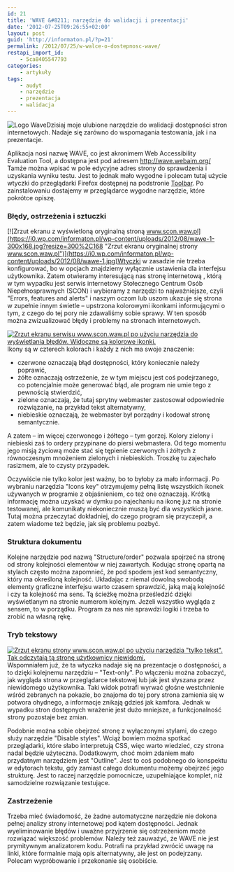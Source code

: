 ```yaml
---
id: 21
title: 'WAVE &#8211; narzędzie do walidacji i prezentacji'
date: '2012-07-25T09:26:55+02:00'
layout: post
guid: 'http://informaton.pl/?p=21'
permalink: /2012/07/25/w-walce-o-dostepnosc-wave/
restapi_import_id:
    - 5ca8405547793
categories:
    - artykuły
tags:
    - audyt
    - narzędzie
    - prezentacja
    - walidacja
---
```


![Logo Wave](https://i0.wp.com/wave.webaim.org/media/wavelogo.png?w=160)Dzisiaj moje ulubione narzędzie do walidacji dostępności stron internetowych. Nadaje się zarówno do wspomagania testowania, jak i na prezentacje.

Aplikacja nosi nazwę WAVE, co jest akronimem Web Accessibility Evaluation Tool, a dostępna jest pod adresem <http://wave.webaim.org/> Tamże można wpisać w pole edycyjne adres strony do sprawdzenia i uzyskania wyniku testu. Jest to jednak mało wygodne i polecam tutaj użycie wtyczki do przeglądarki Firefox dostępnej na podstronie [Toolbar](http://wave.webaim.org/toolbar/). Po zainstalowaniu dostajemy w przeglądarce wygodne narzędzie, które pokrótce opiszę.

### Błędy, ostrzeżenia i sztuczki

[![Zrzut ekranu z wyświetloną oryginalną stroną www.scon.waw.pl](https://i0.wp.com/informaton.pl/wp-content/uploads/2012/08/wawe-1-300x168.jpg?resize=300%2C168 "Zrzut ekranu oryginalnej strony www.scon.waw.pl")](https://i0.wp.com/informaton.pl/wp-content/uploads/2012/08/wawe-1.jpg)Wtyczki w zasadzie nie trzeba konfigurować, bo w opcjach znajdziemy wyłącznie ustawienia dla interfejsu użytkownika. Zatem otwieramy interesującą nas stronę internetową , którą w tym wypadku jest serwis internetowy Stołecznego Centrum Osób Niepełnosprawnych (SCON) i wybieramy z narzędzi to najważniejsze, czyli "Errors, features and alerts" i naszym oczom lub uszom ukazuje się strona w zupełnie innym świetle – upstrzona kolorowymi ikonkami informującymi o tym, z czego do tej pory nie zdawaliśmy sobie sprawy. W ten sposób można zwizualizować błędy i problemy na stronach internetowych.

[![Zrzut ekranu serwisu www.scon.waw.pl po użyciu narzędzia do wyświetlania błędów. Widoczne są kolorowe ikonki.](https://i0.wp.com/informaton.pl/wp-content/uploads/2012/08/wawe-errors-1-300x168.jpg?resize=300%2C168 "Strona z ikonami błędów i ostrzeżeń")](https://i0.wp.com/informaton.pl/wp-content/uploads/2012/08/wawe-errors-1.jpg)Ikony są w czterech kolorach i każdy z nich ma swoje znaczenie:

- czerwone oznaczają błąd dostępności, który koniecznie należy poprawić,
- żółte oznaczają ostrzeżenie, że w tym miejscu jest coś podejrzanego, co potencjalnie może generować błąd, ale program nie umie tego z pewnością stwierdzić,
- zielone oznaczają, że tutaj sprytny webmaster zastosował odpowiednie rozwiązanie, na przykład tekst alternatywny,
- niebieskie oznaczają, że webmaster był porządny i kodował stronę semantycznie.

A zatem – im więcej czerwonego i żółtego – tym gorzej. Kolory zielony i niebieski zaś to ordery przypinane do piersi webmastera. Od tego momentu jego misją życiową może stać się tępienie czerwonych i żółtych z równoczesnym mnożeniem zielonych i niebieskich. Troszkę tu zajechało rasizmem, ale to czysty przypadek.

Oczywiście nie tylko kolor jest ważny, bo to byłoby za mało informacji. Po wybraniu narzędzia "Icons key" otrzymujemy pełną listę wszystkich ikonek używanych w programie z objaśnieniem, co też one oznaczają. Krótką informację można uzyskać w dymku po najechaniu na ikonę już na stronie testowanej, ale komunikaty niekoniecznie muszą być dla wszystkich jasne. Tutaj można przeczytać dokładniej, do czego program się przyczepił, a zatem wiadome też będzie, jak się problemu pozbyć.

### Struktura dokumentu

Kolejne narzędzie pod nazwą "Structure/order" pozwala spojrzeć na stronę od strony kolejności elementów w niej zawartych. Kodując stronę opartą na stylach często można zapomnieć, że pod spodem jest kod semantyczny, który ma określoną kolejność. Układając z niemal dowolną swobodą elementy graficzne interfejsu warto czasem sprawdzić, jaką mają kolejność i czy ta kolejność ma sens. Tą ścieżkę można prześledzić dzięki wyświetlanym na stronie numerom kolejnym. Jeżeli wszystko wygląda z sensem, to w porządku. Program za nas nie sprawdzi logiki i trzeba to zrobić na własną rękę.

### Tryb tekstowy

[![Zrzut ekranu strony www.scon.waw.pl po użyciu narzędzia "tylko tekst". Tak odczytają tą stronę użytkownicy niewidomi.](https://i0.wp.com/informaton.pl/wp-content/uploads/2012/08/wawe-text-1-300x168.jpg?resize=300%2C168 "www.scon.waw.pl w trybie tekstowym")](https://i0.wp.com/informaton.pl/wp-content/uploads/2012/08/wawe-text-1.jpg)Wspomniałem już, że ta wtyczka nadaje się na prezentacje o dostępności, a to dzięki kolejnemu narzędziu – "Text-only". Po włączeniu można zobaczyć, jak wygląda strona w przeglądarce tekstowej lub jak jest słyszana przez niewidomego użytkownika. Taki widok potrafi wyrwać głośne westchnienie wśród zebranych na pokazie, bo znajoma do tej pory strona zamienia się w potwora ohydnego, a informacje znikają gdzieś jak kamfora. Jednak w wypadku stron dostępnych wrażenie jest dużo mniejsze, a funkcjonalność strony pozostaje bez zmian.

Podobnie można sobie obejrzeć stronę z wyłączonymi stylami, do czego służy narzędzie "Disable styles". Wciąż bowiem można spotkać przeglądarki, które słabo interpretują CSS, więc warto wiedzieć, czy strona nadal będzie użyteczna. Dodatkowym, choć moim zdaniem mało przydatnym narzędziem jest "Outline". Jest to coś podobnego do konspektu w edytorach tekstu, gdy zamiast całego dokumentu możemy obejrzeć jego strukturę. Jest to raczej narzędzie pomocnicze, uzupełniające komplet, niż samodzielne rozwiązanie testujące.

### Zastrzeżenie

Trzeba mieć świadomość, że żadne automatyczne narzędzie nie dokona pełnej analizy strony internetowej pod kątem dostępności. Jednak wyeliminowanie błędów i uważne przyjrzenie się ostrzeżeniom może rozwiązać większość problemów. Należy też zauważyć, że WAVE nie jest prymitywnym analizatorem kodu. Potrafi na przykład zwrócić uwagę na linki, które formalnie mają opis alternatywny, ale jest on podejrzany. Polecam wypróbowanie i przekonanie się osobiście.